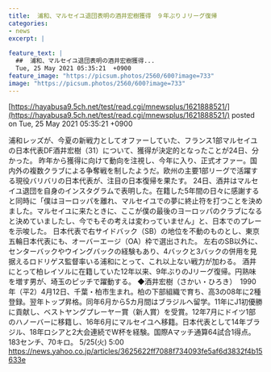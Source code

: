 ```yaml
---
title:  浦和、マルセイユ退団表明の酒井宏樹獲得　９年ぶりＪリーグ復帰  
categories:
- news
excerpt: |
  
feature_text: |
  ##  浦和、マルセイユ退団表明の酒井宏樹獲得...
  Tue, 25 May 2021 05:35:21  +0900
feature_image: "https://picsum.photos/2560/600?image=733"
image: "https://picsum.photos/2560/600?image=733"
---
```


[https://hayabusa9.5ch.net/test/read.cgi/mnewsplus/1621888521/](https://hayabusa9.5ch.net/test/read.cgi/mnewsplus/1621888521/)
posted on Tue, 25 May 2021 05:35:21  +0900

<!--more-->

浦和レッズが、今夏の新戦力としてオファーしていた、フランス1部マルセイユの日本代表DF酒井宏樹（31）について、獲得が決定的となったことが24日、分かった。 昨年から獲得に向けて動向を注視し、今年に入り、正式オファー。国内外の複数クラブによる争奪戦を制したようだ。欧州の主要1部リーグで活躍する現役バリバリの日本代表が、注目の日本復帰を果たす。 24日、酒井はマルセイユ退団を自身のインスタグラムで表明した。在籍した5年間の日々に感謝すると同時に「僕はヨーロッパを離れ、マルセイユでの夢に終止符を打つことを決めました。マルセイユに来たときに、ここが僕の最後のヨーロッパのクラブになると決めていましたし、今でもその考えは変わっていません」と、日本でのプレーを示唆した。 日本代表で右サイドバック（SB）の地位を不動のものとし、東京五輪日本代表にも、オーバーエージ（OA）枠で選出された。 左右のSB以外に、センターバックやウイングバックの経験もあり、4バックと3バックの併用を見据えるロドリゲス監督率いる浦和にとって、これ以上ない戦力が加わる。 酒井にとって柏レイソルに在籍していた12年以来、9年ぶりのJリーグ復帰。円熟味を増す男が、埼玉のピッチで躍動する。 ◆酒井宏樹（さかい・ひろき）　1990年（平2）4月12日、千葉・柏市生まれ。柏の下部組織で育ち、高3の08年に2種登録。翌年トップ昇格。同年6月から5カ月間はブラジルへ留学。11年にJ1初優勝に貢献し、ベストヤングプレーヤー賞（新人賞）を受賞。12年7月にドイツ1部のハノーバーに移籍し、16年6月にマルセイユへ移籍。日本代表として14年ブラジル、18年ロシアと2大会連続でW杯を経験。国際Aマッチ通算64試合1得点。183センチ、70キロ。 5/25(火) 5:00 https://news.yahoo.co.jp/articles/3625622ff7088f734093fe5af6d3832f4b15633e
